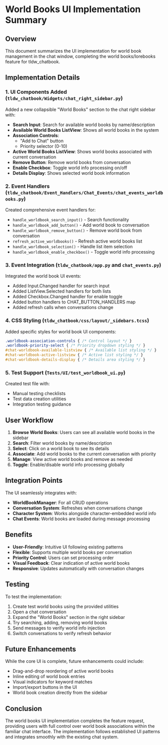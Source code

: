# World Books UI Implementation Summary

## Overview

This document summarizes the UI implementation for world book management in the chat window, completing the world books/lorebooks feature for tldw_chatbook.

## Implementation Details

### 1. UI Components Added (`tldw_chatbook/Widgets/chat_right_sidebar.py`)

Added a new collapsible "World Books" section to the chat right sidebar with:

- **Search Input**: Search for available world books by name/description
- **Available World Books ListView**: Shows all world books in the system
- **Association Controls**: 
  - "Add to Chat" button
  - Priority selector (0-10)
- **Active World Books ListView**: Shows world books associated with current conversation
- **Remove Button**: Remove world books from conversation
- **Enable Checkbox**: Toggle world info processing on/off
- **Details Display**: Shows selected world book information

### 2. Event Handlers (`tldw_chatbook/Event_Handlers/Chat_Events/chat_events_worldbooks.py`)

Created comprehensive event handlers for:

- `handle_worldbook_search_input()` - Search functionality
- `handle_worldbook_add_button()` - Add world book to conversation
- `handle_worldbook_remove_button()` - Remove world book from conversation
- `refresh_active_worldbooks()` - Refresh active world books list
- `handle_worldbook_selection()` - Handle list item selection
- `handle_worldbook_enable_checkbox()` - Toggle world info processing

### 3. Event Integration (`tldw_chatbook/app.py` and `chat_events.py`)

Integrated the world book UI events:

- Added Input.Changed handler for search input
- Added ListView.Selected handlers for both lists
- Added Checkbox.Changed handler for enable toggle
- Added button handlers to CHAT_BUTTON_HANDLERS map
- Added refresh calls when conversations change

### 4. CSS Styling (`tldw_chatbook/css/layout/_sidebars.tcss`)

Added specific styles for world book UI components:

```css
.worldbook-association-controls { /* Control layout */ }
.worldbook-priority-select { /* Priority dropdown styling */ }
#chat-worldbook-available-listview { /* Available list styling */ }
#chat-worldbook-active-listview { /* Active list styling */ }
#chat-worldbook-details-display { /* Details area styling */ }
```

### 5. Test Support (`Tests/UI/test_worldbook_ui.py`)

Created test file with:
- Manual testing checklists
- Test data creation utilities
- Integration testing guidance

## User Workflow

1. **Browse World Books**: Users can see all available world books in the sidebar
2. **Search**: Filter world books by name/description
3. **Select**: Click on a world book to see its details
4. **Associate**: Add world books to the current conversation with priority
5. **Manage**: View active world books and remove as needed
6. **Toggle**: Enable/disable world info processing globally

## Integration Points

The UI seamlessly integrates with:

- **WorldBookManager**: For all CRUD operations
- **Conversation System**: Refreshes when conversations change
- **Character System**: Works alongside character-embedded world info
- **Chat Events**: World books are loaded during message processing

## Benefits

- **User-Friendly**: Intuitive UI following existing patterns
- **Flexible**: Supports multiple world books per conversation
- **Priority Control**: Users can set processing order
- **Visual Feedback**: Clear indication of active world books
- **Responsive**: Updates automatically with conversation changes

## Testing

To test the implementation:

1. Create test world books using the provided utilities
2. Open a chat conversation
3. Expand the "World Books" section in the right sidebar
4. Try searching, adding, removing world books
5. Send messages to verify world info injection
6. Switch conversations to verify refresh behavior

## Future Enhancements

While the core UI is complete, future enhancements could include:

- Drag-and-drop reordering of active world books
- Inline editing of world book entries
- Visual indicators for keyword matches
- Import/export buttons in the UI
- World book creation directly from the sidebar

## Conclusion

The world books UI implementation completes the feature request, providing users with full control over world book associations within the familiar chat interface. The implementation follows established UI patterns and integrates smoothly with the existing chat system.